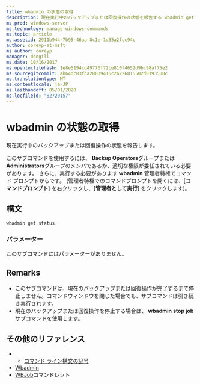```yaml
---
title: wbadmin の状態の取得
description: 現在実行中のバックアップまたは回復操作の状態を報告する wbadmin get status のリファレンストピックです。
ms.prod: windows-server
ms.technology: manage-windows-commands
ms.topic: article
ms.assetid: 2911b944-7b95-46aa-8c1e-1d55a2fcc94c
author: coreyp-at-msft
ms.author: coreyp
manager: dongill
ms.date: 10/16/2017
ms.openlocfilehash: 1e8e5194cd49770f72ce810f4652d9bc98af75e2
ms.sourcegitcommit: ab64dc83fca28039416c26226815502d0193500c
ms.translationtype: MT
ms.contentlocale: ja-JP
ms.lasthandoff: 05/01/2020
ms.locfileid: "82720157"
---
```

# <a name="wbadmin-get-status"></a>wbadmin の状態の取得



現在実行中のバックアップまたは回復操作の状態を報告します。

このサブコマンドを使用するには、 **Backup Operators**グループまたは**Administrators**グループのメンバであるか、適切な権限が委任されている必要があります。 さらに、実行する必要があります **wbadmin** 管理者特権でコマンド プロンプトからです。 (管理者特権でのコマンドプロンプトを開くには、[**コマンドプロンプト**] を右クリックし、[**管理者として実行**] をクリックします)。

## <a name="syntax"></a>構文

```
wbadmin get status
```

### <a name="parameters"></a>パラメーター

このサブコマンドにはパラメーターがありません。

## <a name="remarks"></a>Remarks

-   このサブコマンドは、現在のバックアップまたは回復操作が完了するまで停止しません。コマンドウィンドウを閉じた場合でも、サブコマンドは引き続き実行されます。
-   現在のバックアップまたは回復操作を停止する場合は、 **wbadmin stop job**サブコマンドを使用します。

## <a name="additional-references"></a>その他のリファレンス

-   - [コマンド ライン構文の記号](command-line-syntax-key.md)
-   [Wbadmin](wbadmin.md)
-   [WBJob](https://technet.microsoft.com/library/jj902426.aspx)コマンドレット